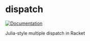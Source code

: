 # dispatch

[![Documentation][docs-badge]][docs]

Julia-style multiple dispatch in Racket

[docs]: https://docs.racket-lang.org/dispatch/index.html
[docs-badge]: https://img.shields.io/badge/docs-published-%23a11ce0
